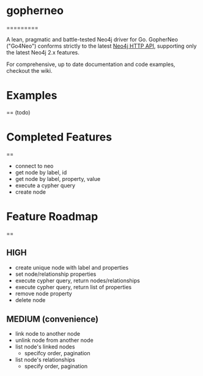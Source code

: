 # gopherneo
=========

A lean, pragmatic and battle-tested Neo4j driver for Go. GopherNeo ("Go4Neo") conforms strictly to the latest [Neo4j HTTP API](http://docs.neo4j.org/chunked/stable/rest-api.html), supporting only the latest Neo4j 2.x features. 

For comprehensive, up to date documentation and code examples, checkout the wiki. 

# Examples
==
(todo)

# Completed Features
==
* connect to neo
* get node by label, id
* get node by label, property, value
* execute a cypher query
* create node

# Feature Roadmap
==
## HIGH
* create unique node with label and properties
* set node/relationship properties
* execute cypher query, return nodes/relationships
* execute cypher query, return list of properties
* remove node property
* delete node

## MEDIUM (convenience)
* link node to another node
* unlink node from another node
* list node's linked nodes
   - specifcy order, pagination
* list node's relationships
   - specify order, pagination



